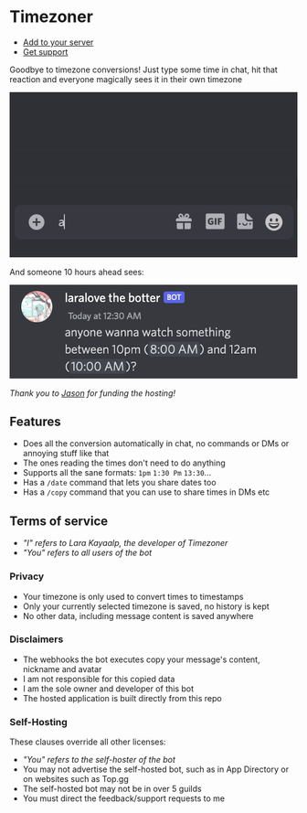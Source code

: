 # Timezoner

- [Add to your server](https://discord.com/api/oauth2/authorize?client_id=704060600673894493&permissions=536947776&scope=bot%20applications.commands)
- [Get support](https://discord.gg/6vAzfFj8xG)

Goodbye to timezone conversions! Just type some time in chat, hit that reaction and everyone magically sees it in their
own timezone

![example](examples/sent.gif)

And someone 10 hours ahead sees:

![example](examples/shown.png)

*Thank you to [Jason](https://github.com/zudsniper) for funding the hosting!*

## Features

- Does all the conversion automatically in chat, no commands or DMs or annoying stuff like that
- The ones reading the times don't need to do anything
- Supports all the sane formats: `1pm` `1:30 Pm` `13:30`...
- Has a `/date` command that lets you share dates too
- Has a `/copy` command that you can use to share times in DMs etc

## Terms of service

- *"I" refers to Lara Kayaalp, the developer of Timezoner*
- *"You" refers to all users of the bot*

### Privacy

- Your timezone is only used to convert times to timestamps
- Only your currently selected timezone is saved, no history is kept
- No other data, including message content is saved anywhere

### Disclaimers

- The webhooks the bot executes copy your message's content, nickname and avatar
- I am not responsible for this copied data
- I am the sole owner and developer of this bot
- The hosted application is built directly from this repo

### Self-Hosting

These clauses override all other licenses:

- *"You" refers to the self-hoster of the bot*
- You may not advertise the self-hosted bot, such as in App Directory or on websites such as Top.gg
- The self-hosted bot may not be in over 5 guilds
- You must direct the feedback/support requests to me